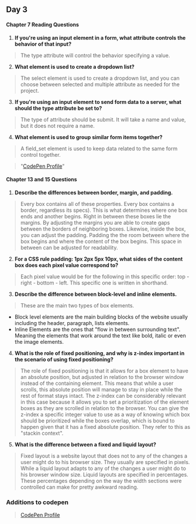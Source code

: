 ## Day 3
#### **Chapter 7 Reading Questions**

1. **If you're using an input element in a form, what attribute controls the behavior of that input?**
  >The type attribute will control the behavior specifying a value.

2. **What element is used to create a dropdown list?**
  >The select element is used to create a dropdown list, and you can choose between selected and multiple attribute as needed for the project.

3. **If you're using an input element to send form data to a server, what should the type attribute be set to?**
  >The type of attribute should be submit. It will take a name and value, but it does not require a name.

4. **What element is used to group similar form items together?**
  >A field_set element is used to keep data related to the same form control together.

  >"[CodePen Profile](https://codepen.io/carflor/pen/zYxjejO)"

#### **Chapter 13 and 15 Questions**

1. **Describe the differences between border, margin, and padding.**
  >Every box contains all of these properties. Every box contains a border, regardless its specs). This is what determines where one box ends and another begins. Right in between these boxes lie the margins. By adjusting the margins you are able to create gaps between the borders of neighboring boxes. Likewise, inside the box, you can adjust the padding. Padding the the room between where the box begins and where the content of the box begins. This space in between can be adjusted for readability.

2. **For a CSS rule padding: 1px 2px 5px 10px, what sides of the content box does each pixel value correspond to?**
  >Each pixel value would be for the following in this specific order: top - right - bottom - left. This specific one is written in shorthand.

3. **Describe the difference between block-level and inline elements.**
  >These are the main two types of box elements.
  * Block level elements are the main building blocks of the website usually including the header, paragraph, lists elements.
  * Inline Elements are the ones that "flow in between surrounding text". Meaning the elements that work around the text like bold, italic or even the image elements.

4. **What is the role of fixed positioning, and why is z-index important in the scenario of using fixed positioning?**
  >The role of fixed positioning is that it allows for a box element to have an absolute position, but adjusted in relation to the browser window instead of the containing element. This means that while a user scrolls, this absolute position will manage to stay in place while the rest of format stays intact.
  >The z-index can be considerably relevant in this case because it allows you to set a prioritization of the element boxes as they are scrolled in relation to the browser. You can give the z-index a specific integer value to use as a way of knowing which box should be prioritized while the boxes overlap, which is bound to happen given that it has a fixed absolute position. They refer to this as "stackin context".

5. **What is the difference between a fixed and liquid layout?**
  >Fixed layout is a website layout that does not to any of the changes a user might do to his browser size. They usually are specified in pixels. While a liquid layout adapts to any of the changes a user might do to his browser window size. Liquid layouts are specified in percentages. These percentages depending on the way the width sections were controlled can make for pretty awkward reading.

### Additions to codepen

  >[CodePen Profile](https://codepen.io/carflor/pen/zYxjejO)
  
